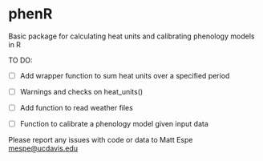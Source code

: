 # phenR

Basic package for calculating heat units and calibrating phenology models in R

TO DO:

  - [ ] Add wrapper function to sum heat units over a specified period
  
  - [ ] Warnings and checks on heat\_units()
  
  - [ ] Add function to read weather files
  
  - [ ] Function to calibrate a phenology model given input data
  
  
Please report any issues with code or data to Matt Espe <mespe@ucdavis.edu>
